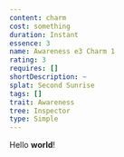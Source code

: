 ```yaml
---
content: charm
cost: something
duration: Instant
essence: 3
name: Awareness e3 Charm 1
rating: 3
requires: []
shortDescription: ~
splat: Second Sunrise
tags: []
trait: Awareness
tree: Inspector
type: Simple
---
```


Hello **world**!
